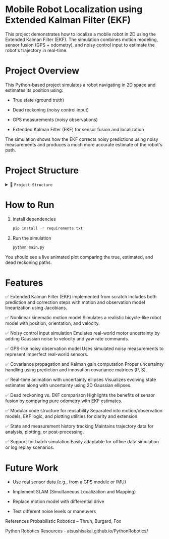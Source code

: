 # Mobile Robot Localization using Extended Kalman Filter (EKF)
This project demonstrates how to localize a mobile robot in 2D using the Extended Kalman Filter (EKF). The simulation combines motion modeling, sensor fusion (GPS + odometry), and noisy control input to estimate the robot's trajectory in real-time.

# Project Overview
This Python-based project simulates a robot navigating in 2D space and estimates its position using:

- True state (ground truth)

- Dead reckoning (noisy control input)

- GPS measurements (noisy observations)

- Extended Kalman Filter (EKF) for sensor fusion and localization

The simulation shows how the EKF corrects noisy predictions using noisy measurements and produces a much more accurate estimate of the robot's path.

# Project Structure
<details> <summary>📁 <code>Project Structure</code></summary>
mobile_robot_ekf_project/
│
├── main.py                   # Main simulation loop and visualization
├── ekf.py                    # EKF prediction and update functions
├── models.py                 # Motion model, observation model, and Jacobians
├── utils/
│   └── plot.py               # Utility for drawing covariance ellipses
├── README.md                 # Project documentation (this file)
├── requirements.txt          # Required Python packages
</details>

# How to Run
1) Install dependencies
   ```bash
   pip install -r requirements.txt
2) Run the simulation
   ```bash
   python main.py
You should see a live animated plot comparing the true, estimated, and dead reckoning paths.

# Features
✅ Extended Kalman Filter (EKF) implemented from scratch
Includes both prediction and correction steps with motion and observation model linearization using Jacobians.

✅ Nonlinear kinematic motion model
Simulates a realistic bicycle-like robot model with position, orientation, and velocity.

✅ Noisy control input simulation
Emulates real-world motor uncertainty by adding Gaussian noise to velocity and yaw rate commands.

✅ GPS-like noisy observation model
Uses simulated noisy measurements to represent imperfect real-world sensors.

✅ Covariance propagation and Kalman gain computation
Proper uncertainty handling using prediction and innovation covariance matrices (P, S).

✅ Real-time animation with uncertainty ellipses
Visualizes evolving state estimates along with uncertainty using 2D Gaussian ellipses.

✅ Dead reckoning vs. EKF comparison
Highlights the benefits of sensor fusion by comparing pure odometry with EKF estimates.

✅ Modular code structure for reusability
Separated into motion/observation models, EKF logic, and plotting utilities for clarity and extension.

✅ State and measurement history tracking
Maintains trajectory data for analysis, plotting, or post-processing.

✅ Support for batch simulation
Easily adaptable for offline data simulation or log replay scenarios.
   
# Future Work

- Use real sensor data (e.g., from a GPS module or IMU)

- Implement SLAM (Simultaneous Localization and Mapping)

- Replace motion model with differential drive

- Test different noise levels or maneuvers

References
Probabilistic Robotics – Thrun, Burgard, Fox

Python Robotics Resources - atsushisakai.github.io/PythonRobotics/
